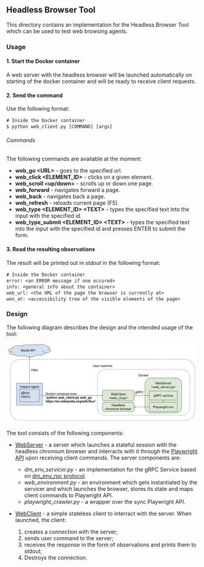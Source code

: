 ## Headless Browser Tool

This directory contains an implementation for the Headless Browser Tool which can be used to test web browsing agents. 


### Usage

#### 1. Start the Docker container

A web server with the headless browser will be launched automatically on starting of the docker container and will be ready to receive client requests.

#### 2. Send the command

Use the following format:

```
# Inside the Docker container
$ python web_client.py [COMMAND] [args]
```

###### Commands

The following commands are available at the moment:

* **web_go \<URL\>** - goes to the specified url.
* **web_click \<ELEMENT_ID\>** - clicks on a given element. 
* **web_scroll \<up/down\>** - scrolls up or down one page.
* **web_forward** - navigates forward a page.
* **web_back** - navigates back a page.
* **web_refresh** - reloads current page (F5).
* **web_type \<ELEMENT_ID\> \<TEXT\>** - types the specified text into the input with the specified id.
* **web_type_submit \<ELEMENT_ID\> \<TEXT\>** - types the specified text into the input with the specified id and presses ENTER to submit the form.

#### 3. Read the resulting observations

The result will be printed out in _stdout_ in the following format:

```
# Inside the Docker container
error: <an ERROR message if one occured>
info: <general info about the container>
web_url: <the URL of the page the browser is currently at>
wen_at: <accessibility tree of the visible elements of the page>
```   


### Design

The following diagram describes the design and the intended usage of the tool:

![diagram](images/usage_diagram.png)

The tool consists of the following components:

* [WebServer](web_server.py) - a server which launches a stateful session with the headless chromium browser and interracts with it through the [Playwright API](https://playwright.dev/python/docs/intro) upon receiving client commands. The server components are: 
  * _dm_env_servicer.py_ - an implementation for the gRPC Service based on [dm_env_rpc protocol](https://github.com/google-deepmind/dm_env_rpc).
  * _web_environment.py_ - an environment which gets instantiated by the servicer and which launches the browser, stores its state and maps client commands to Playwright API. 
  * _playwright_crawler.py_ - a wrapper over the sync Playwright API. 

* [WebClient](web_client.py) - a simple stateless client to interract with the server. When launched, the client:
  1. creates a connection with the server;
  2. sends user command to the server;
  3. receives the response in the form of observations and prints them to stdout;
  4. Destroys the connection.